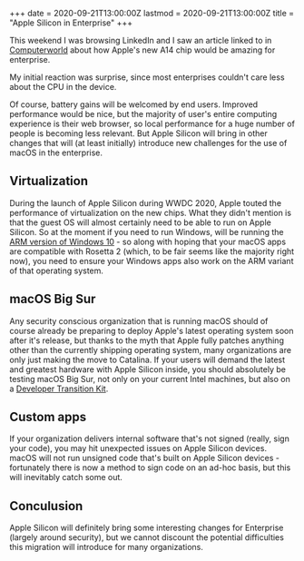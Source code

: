 +++
date = 2020-09-21T13:00:00Z
lastmod = 2020-09-21T13:00:00Z
title = "Apple Silicon in Enterprise"
+++

This weekend I was browsing LinkedIn and I saw an article linked to in [Computerworld](https://www.computerworld.com/article/3575489/there-s-something-in-the-ipad-air-for-enterprise-it.html) about how Apple's new A14 chip would be amazing for enterprise.

My initial reaction was surprise, since most enterprises couldn't care less about the CPU in the device.

Of course, battery gains will be welcomed by end users. Improved performance would be nice, but the majority of user's entire computing experience is their web browser, so local performance for a huge number of people is becoming less relevant. But Apple Silicon will bring in other changes that will (at least initially) introduce new challenges for the use of macOS in the enterprise.

## Virtualization

During the launch of Apple Silicon during WWDC 2020, Apple touted the performance of virtualization on the new chips. What they didn't mention is that the guest OS will almost certainly need to be able to run on Apple Silicon. So at the moment if you need to run Windows, will be running the [ARM version of Windows 10](https://docs.microsoft.com/en-us/windows/uwp/porting/apps-on-arm) - so along with hoping that your macOS apps are compatible with Rosetta 2 (which, to be fair seems like the majority right now), you need to ensure your Windows apps also work on the ARM variant of that operating system.

## macOS Big Sur

Any security conscious organization that is running macOS should of course already be preparing to deploy Apple's latest operating system soon after it's release, but thanks to the myth that Apple fully patches anything other than the currently shipping operating system, many organizations are only just making the move to Catalina. If your users will demand the latest and greatest hardware with Apple Silicon inside, you should absolutely be testing macOS Big Sur, not only on your current Intel machines, but also on a [Developer Transition Kit](https://developer.apple.com/programs/universal/).

## Custom apps

If your organization delivers internal software that's not signed (really, sign your code), you may hit unexpected issues on Apple Silicon devices. macOS will not run unsigned code that's built on Apple Silicon devices - fortunately there is now a method to sign code on an ad-hoc basis, but this will inevitably catch some out.

## Conculusion

Apple Silicon will definitely bring some interesting changes for Enterprise (largely around security), but we cannot discount the potential difficulties this migration will introduce for many organizations.
